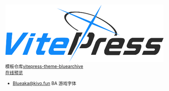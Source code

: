 
![logo](.vitepress/theme/assets/icon/footLogo.svg)  
模板仓库[vitepress-theme-bluearchive](https://github.com/Alittfre/vitepress-theme-bluearchive)  
[在线预览](https://ngnhomepage.top)
- [Blueaka@kivo.fun](https://kivo.fun/) BA 游戏字体

